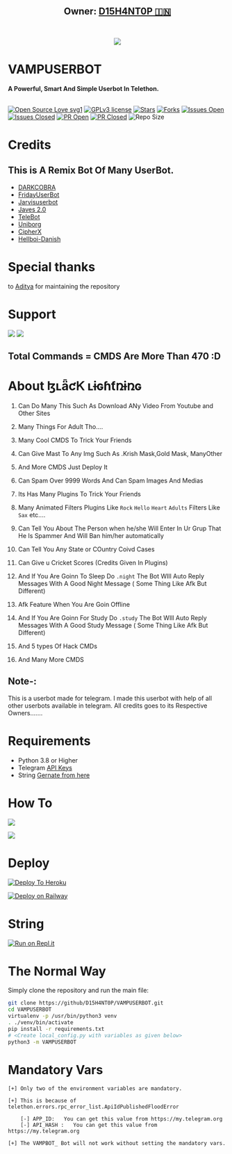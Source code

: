 
<h2 align="center"><b>Owner: <a href="https://telegram.dog/krish1303y">D15H4NT0P 🇮🇳</a></b></h2>
<br>
<p align="center"><a href="https://t.me/VAMPBOT_support"><img src="https://telegra.ph/file/07d55d71944a852ac6d5e.jpg"></a></p> 
</p>
<h1>VAMPUSERBOT</h1>
<b>A Powerful, Smart And Simple Userbot In Telethon.</b>
<br>
<br>

[![Open Source Love svg1](https://badges.frapsoft.com/os/v1/open-source.png?v=103)]( https://github.com/D15H4NT0P/VAMPUSERBOT)
[![GPLv3 license](https://img.shields.io/badge/License-GPLv3-blue.svg?&style=flat-square)]( https://github.com/D15H4NT0P/VAMPUSERBOT#copyright--license)
[![Stars](https://img.shields.io/github/stars/D15H4NT0P/VAMPUSERBOT?&style=flat-square)]( https://github.com/D15H4NT0P/VAMPUSERBOT/stargazers)
[![Forks](https://img.shields.io/github/forks/D15H4NT0P/VAMPUSERBOT?&style=flat-square)]( https://github.com/D15H4NT0P/VAMPUSERBOT/network/members)
[![Issues Open](https://img.shields.io/github/issues/D15H4NT0P/VAMPUSERBOT?&style=flat-square)]( https://github.com/D15H4NT0P/VAMPUSERBOT/issues)
[![Issues Closed](https://img.shields.io/github/issues-closed/D15H4NT0P/VAMPUSERBOT?&style=flat-square)]( https://github.com/D15H4NT0P/VAMPUSERBOT/issues?q=is:closed)
[![PR Open](https://img.shields.io/github/issues-pr/D15H4NT0P/VAMPUSERBOT?&style=flat-square)]( https://github.com/D15H4NT0P/VAMPUSERBOT/pulls)
[![PR Closed](https://img.shields.io/github/issues-pr-closed/D15H4NT0P/VAMPUSERBOT?&style=flat-square)]( https://github.com/D15H4NT0P/VAMPUSERBOT/pulls?q=is:closed)
![Repo Size](https://img.shields.io/github/repo-size/D15H4NT0P/VAMPUSERBOT?style=flat-square)
<br>


# Credits 
## This is A Remix Bot Of Many UserBot.
* [DARKCOBRA](https://github.com/DARK-COBRA/DARKCOBRA)
* [FridayUserBot](https://github.com/DevsExpo/FridayUserbot)
* [Jarvisuserbot](https://github.com/Jarvis-Works/JarvisUserbot)
* [Javes 2.0](https://github.com/Javes786/javes-2.0)
* [TeleBot](https://github.com/xditya/TeleBot)
* [Uniborg](https://github.com/SpEcHiDe/UniBorg)
* [CipherX](https://t.me/CipherXBot)
* [Hellboi-Danish](https://t.me/Hellboi-Danish)

# Special thanks
to [Aditya](https://github.com/Paramatin-OP) for maintaining the repository

# Support
<a href="https://t.me/VAMPBOT_official"><img src="https://img.shields.io/badge/Join-Support%20Channel-red.svg?style=for-the-badge&logo=Telegram"></a>
<a href="https://t.me/VAMPBOT_support"><img src="https://img.shields.io/badge/Join-Support%20Group-blue.svg?style=for-the-badge&logo=Telegram"></a>

## Total Commands = CMDS Are More Than 470 :D
# About ɮʟǟƈᏦ ʟɨɢɦƭռɨռɢ

1. Can Do Many This Such As Download ANy Video From Youtube and Other Sites

2. Many Things For Adult Tho....

3. Many Cool CMDS To Trick Your Friends

4. Can Give Mast To Any Img Such As .Krish Mask,Gold Mask, ManyOther

5. And More CMDS Just Deploy It 

6. Can Spam Over 9999 Words And Can Spam Images And Medias

7. Its Has Many Plugins To Trick Your Friends 

8. Many  Animated Filters Plugins Like ```Rock``` ```Hello```  ```Heart```  ```Adults``` Filters Like ``Sax`` etc....

9. Can Tell You About The Person when he/she Will Enter In Ur Grup That He Is Spammer And Will Ban him/her automatically

10. Can Tell You Any State or COuntry Coivd Cases

11. Can Give u Cricket Scores (Credits Given In Plugins)

12. And If You Are Goinn To Sleep Do ```.night``` The Bot WIll Auto Reply Messages With A Good Night Message ( Some Thing Like Afk But Different)

13. Afk Feature When You Are Goin Offline

14. And If You Are Goinn For Study  Do ```.study``` The Bot WIll Auto Reply Messages With A Good Study Message ( Some Thing Like Afk But Different)

15. And 5 types Of Hack CMDs

16. And Many More CMDS 



## Note-: 

This is a userbot made for telegram. I made this userbot with help of all other userbots available in telegram. All credits goes to its Respective Owners.......

# Requirements 
* Python 3.8 or Higher
* Telegram [API Keys](https://my.telegram.org/apps)
* String [Gernate from here](https://repl.it/@Anmol10H/VAMPBOT_-Repl#main.py)


# How To

<a href="https://youtu.be/xfHcm_e92eQ"><img src="https://img.shields.io/badge/How%20To-Deploy-red.svg?logo=Youtube"></a>

<a href="https://app.gitbook.com/@poxsisofficial/s/blackVAMPUSERBOT /"><img src="https://img.shields.io/badge/Read%20More-GitBook-red.svg"></a>

# Deploy

[![Deploy To Heroku](https://www.herokucdn.com/deploy/button.svg)](https://heroku.com/deploy?template=https://github.com/D15H4NT0P/VAMPUSERBOT)

[![Deploy on Railway](https://railway.app/button.svg)](https://railway.app/new/template?template=https%3A%2F%2Fgithub.com%2FD15H4NT0P%2FVAMPUSERBOT&envs=ALIVE_NAME%2CAPP_ID%2CAPI_HASH%2CSTRING_SESSION%2CCOMBINED_GROUP_ID%2CTG_BOT_TOKEN_BF_HER%2CTG_BOT_USER_NAME_BF_HER&ALIVE_NAMEDesc=Ur+Telegram+username+with+starts+with+@&APP_IDDesc=Get+this+value+from+my.telegram.org%21+Please+do+not+steal&API_HASHDesc=Get+this+value+from+my.telegram.org%21+Please+do+not+steal&STRING_SESSIONDesc=Get+this+value+by+running+python3+telesetup.py+locally+or+https%3A%2F%2Freplit.com%2F%40Paramatin%2FVAMPBOT_-Repl%23main.py+online.&COMBINED_GROUP_IDDesc=This+is+all+in+one+group+id.+just+add+%40Missrose_bot+to+your+private+group+and+do+%2Fid&TG_BOT_TOKEN_BF_HERDesc=Needed+for+inline+buttons+maker.+Make+a+bot+at+http%3A%2F%2Ftelegram.dog%2FBotFather+and+get+the+token+of+your+bot.+Get+it+else+.help+won%27t+work.&TG_BOT_USER_NAME_BF_HERDesc=Needed+for+inline+buttons+maker.+Make+a+bot+at+http%3A%2F%2Ftelegram.dog%2FBotFather+and+get+the+username+of+your+bot.+Get+it+else+.help+won%27t+work)

# String

[![Run on Repl.it](https://repl.it/badge/github/D15H4NT0P/VAMPUSERBOT&theme=midnight-purple)](https://replit.com/@Paramatin/VAMPBOT_-Repl#main.py
)

# The Normal Way

Simply clone the repository and run the main file:
```sh
git clone https://github/D15H4NT0P/VAMPUSERBOT.git
cd VAMPUSERBOT 
virtualenv -p /usr/bin/python3 venv
. ./venv/bin/activate
pip install -r requirements.txt
# <Create local_config.py with variables as given below>
python3 -m VAMPUSERBOT
```




# Mandatory Vars
```
[+] Only two of the environment variables are mandatory.

[+] This is because of telethon.errors.rpc_error_list.ApiIdPublishedFloodError

    [-] APP_ID:   You can get this value from https://my.telegram.org
    [-] API_HASH :   You can get this value from https://my.telegram.org
    
[+] The VAMPBOT_ Bot will not work without setting the mandatory vars.
```
